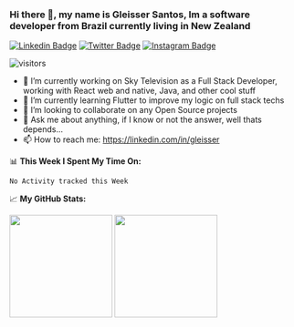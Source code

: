 ### Hi there 👋, my name is Gleisser Santos, Im a software developer from Brazil currently living in New Zealand


[![Linkedin Badge](https://img.shields.io/badge/-LinkedIn-0e76a8?style=flat-square&logo=Linkedin&logoColor=white)](https://linkedin.com/in/gleissr)
[![Twitter Badge](https://img.shields.io/badge/-Twitter-00acee?style=flat-square&logo=Twitter&logoColor=white)](https://twitter.com/Gleissersantos)
[![Instagram Badge](https://img.shields.io/badge/-Instagram-e4405f?style=flat-square&logo=Instagram&logoColor=white)](https://instagram.com/gleisser.santos/)

 ![visitors](https://visitor-badge.glitch.me/badge?page_id=gleisser.santos.visitor.badge)

- 🔭 I’m currently working on Sky Television as a Full Stack Developer, working with React web and native, Java, and other cool stuff
- 🌱 I’m currently learning Flutter to improve my logic on full stack techs
- 👯 I’m looking to collaborate on any Open Source projects
- 💬 Ask me about anything, if I know or not the answer, well thats depends...
- 📫 How to reach me: https://linkedin.com/in/gleisser



📊 **This Week I Spent My Time On:**
<!--START_SECTION:waka-->
```text
No Activity tracked this Week
```
<!--END_SECTION:waka-->

📈 **My GitHub Stats:**
<p>
<img height="180em" src="https://github-readme-stats.vercel.app/api?username=Gleisser&show_icons=true&hide_border=true&&count_private=true&include_all_commits=true" />
<img height="180em" src="https://github-readme-stats.vercel.app/api/top-langs/?username=Gleisser&show_icons=true&hide_border=true&layout=compact&langs_count=8"/>
</p>

